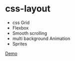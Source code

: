 # css-layout
* css Grid
* Flexbox
* Smooth scrolling
* multi background Animation
* Sprites

[Demo](http://bloglayout.comli.com/)
